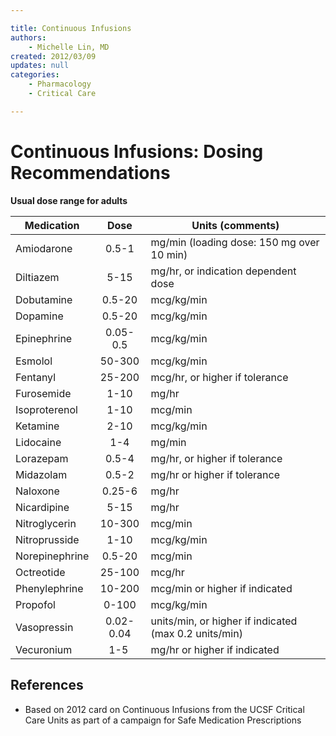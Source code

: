 ```yaml
---

title: Continuous Infusions
authors:
    - Michelle Lin, MD
created: 2012/03/09
updates: null
categories:
    - Pharmacology
    - Critical Care

---
```


# Continuous Infusions: Dosing Recommendations

**Usual dose range for adults**

| **Medication**  | **Dose**  | **Units (comments)**                                  |
|-----------------|:-----------:|-------------------------------------------------------|
| Amiodarone      | 0.5-1     | mg/min (loading dose: 150 mg over 10 min)             |
| Diltiazem       | 5-15      | mg/hr, or indication dependent dose                   |
| Dobutamine      | 0.5-20    | mcg/kg/min                                            |
| Dopamine        | 0.5-20    | mcg/kg/min                                            |
| Epinephrine     | 0.05-0.5  | mcg/kg/min                                            |
| Esmolol         | 50-300    | mcg/kg/min                                            |
| Fentanyl        | 25-200    | mcg/hr, or higher if tolerance                        |
| Furosemide      | 1-10      | mg/hr                                                 |
| Isoproterenol   | 1-10      | mcg/min                                               |
| Ketamine        | 2-10      | mcg/kg/min                                            |
| Lidocaine       | 1-4       | mg/min                                                |
| Lorazepam       | 0.5-4     | mg/hr, or higher if tolerance                         |
| Midazolam       | 0.5-2     | mg/hr or higher if tolerance                          |
| Naloxone        | 0.25-6    | mg/hr                                                 |
| Nicardipine     | 5-15      | mg/hr                                                 |
| Nitroglycerin   | 10-300    | mcg/min                                               |
| Nitroprusside   | 1-10      | mcg/kg/min                                            |
| Norepinephrine  | 0.5-20    | mcg/min                                               |
| Octreotide      | 25-100    | mcg/hr                                                |
| Phenylephrine   | 10-200    | mcg/min or higher if indicated                        |
| Propofol        | 0-100     | mcg/kg/min                                            |
| Vasopressin     | 0.02-0.04 | units/min, or higher if indicated (max 0.2 units/min) |
| Vecuronium      | 1-5       | mg/hr or higher if indicated                          |


## References 

- Based on 2012 card on Continuous Infusions from the UCSF Critical Care Units as part of a campaign for Safe Medication Prescriptions

